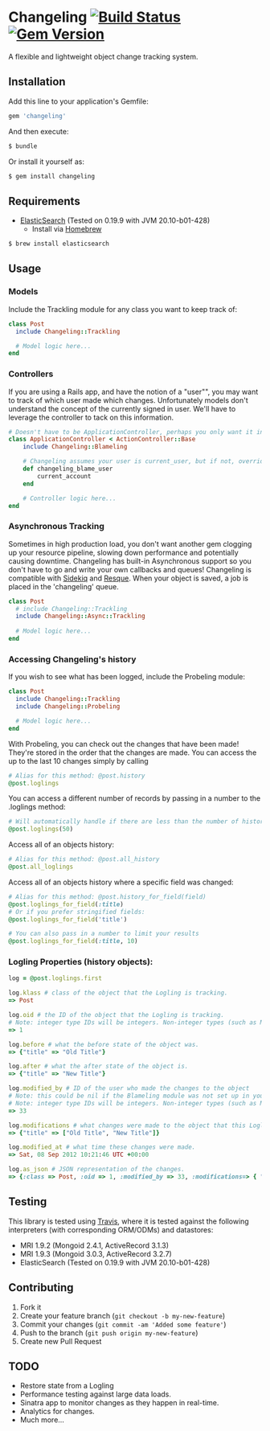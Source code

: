 # Changeling [![Build Status][travis-image]][travis-link] [![Gem Version](https://badge.fury.io/rb/changeling.png)](http://badge.fury.io/rb/changeling)

[travis-image]: https://secure.travis-ci.org/hahuang65/Changeling.png?branch=master
[travis-link]: http://travis-ci.org/hahuang65/Changeling
[travis-home]: http://travis-ci.org/
[brew-home]: http://mxcl.github.com/homebrew/
[elasticsearch-home]: http://www.elasticsearch.org
[sidekiq-home]: https://github.com/mperham/sidekiq
[resque-home]: https://github.com/defunkt/resque

A flexible and lightweight object change tracking system.

## Installation

Add this line to your application's Gemfile:

```ruby
gem 'changeling'
```

And then execute:

```sh
$ bundle
```

Or install it yourself as:

```sh
$ gem install changeling
```

## Requirements

* [ElasticSearch][elasticsearch-home] (Tested on 0.19.9 with JVM 20.10-b01-428)
  * Install via [Homebrew][brew-home]

```sh
$ brew install elasticsearch
```

## Usage
### Models
Include the Trackling module for any class you want to keep track of:

```ruby
class Post
  include Changeling::Trackling

  # Model logic here...
end
```

### Controllers
If you are using a Rails app, and have the notion of a "user"", you may want to track of which user made which changes.
Unfortunately models don't understand the concept of the currently signed in user. We'll have to leverage the controller to tack on this information.

```ruby
# Doesn't have to be ApplicationController, perhaps you only want it in controllers for certain resources.
class ApplicationController < ActionController::Base
    include Changeling::Blameling

    # Changeling assumes your user is current_user, but if not, override the changeling_blame_user method like so:
    def changeling_blame_user
        current_account
    end

    # Controller logic here...
end
```

### Asynchronous Tracking
Sometimes in high production load, you don't want another gem clogging up your resource pipeline, slowing down performance and potentially causing downtime.
Changeling has built-in Asynchronous support so you don't have to go and write your own callbacks and queues!
Changeling is compatible with [Sidekiq][sidekiq-home] and [Resque][resque-home].
When your object is saved, a job is placed in the 'changeling' queue.

```ruby
class Post
  # include Changeling::Trackling
  include Changeling::Async::Trackling
  
  # Model logic here...
end
```

### Accessing Changeling's history
If you wish to see what has been logged, include the Probeling module:

```ruby
class Post
  include Changeling::Trackling
  include Changeling::Probeling

  # Model logic here...
end
```

With Probeling, you can check out the changes that have been made! They're stored in the order that the changes are made.
You can access the up to the last 10 changes simply by calling

```ruby
# Alias for this method: @post.history
@post.loglings
```

You can access a different number of records by passing in a number to the .loglings method:

```ruby
# Will automatically handle if there are less than the number of histories requested.
@post.loglings(50)
```

Access all of an objects history:

```ruby
# Alias for this method: @post.all_history
@post.all_loglings
```

Access all of an objects history where a specific field was changed:

```ruby
# Alias for this method: @post.history_for_field(field)
@post.loglings_for_field(:title)
# Or if you prefer stringified fields:
@post.loglings_for_field('title')

# You can also pass in a number to limit your results
@post.loglings_for_field(:title, 10)
```

### Logling Properties (history objects):

```ruby
log = @post.loglings.first

log.klass # class of the object that the Logling is tracking.
=> Post

log.oid # the ID of the object that the Logling is tracking.
# Note: integer type IDs will be integers. Non-integer types (such as Mongo's IDs) will be represented as a string.
=> 1

log.before # what the before state of the object was.
=> {"title" => "Old Title"}

log.after # what the after state of the object is.
=> {"title" => "New Title"}

log.modified_by # ID of the user who made the changes to the object
# Note: this could be nil if the Blameling module was not set up in you controller, or if changes were made from a place without a user object, such as the Rails console.
# Note: integer type IDs will be integers. Non-integer types (such as Mongo's IDs) will be represented as a string.
=> 33

log.modifications # what changes were made to the object that this Logling recorded. Basically a roll up of the .before and .after methods.
=> {"title" => ["Old Title", "New Title"]}

log.modified_at # what time these changes were made.
=> Sat, 08 Sep 2012 10:21:46 UTC +00:00

log.as_json # JSON representation of the changes.
=> {:class => Post, :oid => 1, :modified_by => 33, :modifications=> { "title" => ["Old Title", "New Title"] }, :modified_at => Sat, 08 Sep 2012 10:21:46 UTC +00:00}
```

## Testing

This library is tested using [Travis][travis-home], where it is tested
against the following interpreters (with corresponding ORM/ODMs) and datastores:

* MRI 1.9.2 (Mongoid 2.4.1, ActiveRecord 3.1.3)
* MRI 1.9.3 (Mongoid 3.0.3, ActiveRecord 3.2.7)
* ElasticSearch (Tested on 0.19.9 with JVM 20.10-b01-428)

## Contributing

1. Fork it
2. Create your feature branch (`git checkout -b my-new-feature`)
3. Commit your changes (`git commit -am 'Added some feature'`)
4. Push to the branch (`git push origin my-new-feature`)
5. Create new Pull Request

## TODO

* Restore state from a Logling
* Performance testing against large data loads.
* Sinatra app to monitor changes as they happen in real-time.
* Analytics for changes.
* Much more...
